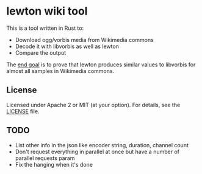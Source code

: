 # lewton wiki tool

This is a tool written in Rust to:

* Download ogg/vorbis media from Wikimedia commons
* Decode it with libvorbis as well as lewton
* Compare the output

The [end goal](https://github.com/RustAudio/lewton/issues/36) is to prove that lewton produces similar values to libvorbis
for almost all samples in Wikimedia commons.

## License

Licensed under Apache 2 or MIT (at your option). For details, see the [LICENSE](LICENSE) file.

## TODO

* List other info in the json like encoder string, duration, channel count
* Don't request everything in parallel at once but have a number of parallel requests param
* Fix the hanging when it's done

